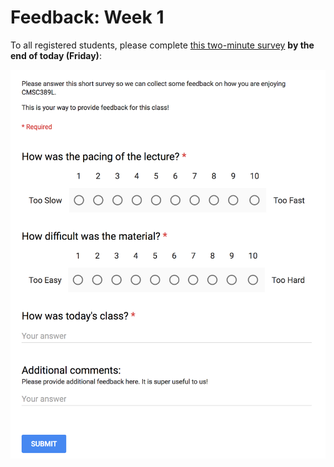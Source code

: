 # Feedback: Week 1

To all registered students, please complete [this two-minute survey](http://ter.ps/pccS18f1) **by the end of today (Friday)**:

[![Feedback Survey](../../media/feedback.png)](http://ter.ps/pccS18f1)
